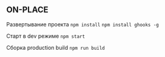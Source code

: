 ## ON-PLACE

Развертывание проекта
```npm install```
```npm install ghooks -g```

Старт в dev режиме
```npm start```

Сборка production build
```npm run build```